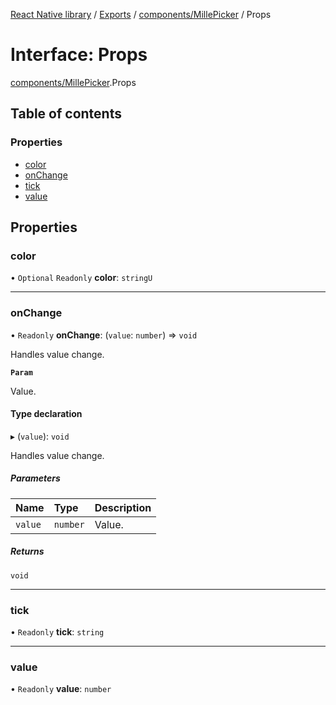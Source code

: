 [React Native library](../index.md) / [Exports](../modules.md) / [components/MillePicker](../modules/components_MillePicker.md) / Props

# Interface: Props

[components/MillePicker](../modules/components_MillePicker.md).Props

## Table of contents

### Properties

- [color](components_MillePicker.Props.md#color)
- [onChange](components_MillePicker.Props.md#onchange)
- [tick](components_MillePicker.Props.md#tick)
- [value](components_MillePicker.Props.md#value)

## Properties

### color

• `Optional` `Readonly` **color**: `stringU`

___

### onChange

• `Readonly` **onChange**: (`value`: `number`) => `void`

Handles value change.

**`Param`**

Value.

#### Type declaration

▸ (`value`): `void`

Handles value change.

##### Parameters

| Name | Type | Description |
| :------ | :------ | :------ |
| `value` | `number` | Value. |

##### Returns

`void`

___

### tick

• `Readonly` **tick**: `string`

___

### value

• `Readonly` **value**: `number`
